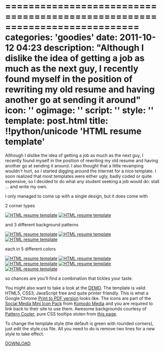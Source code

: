 ===========================================================================
categories: 'goodies'
date: 2011-10-12 04:23
description: "Although I dislike the idea of getting a job as much as the next guy, I recently found myself in the position of rewriting my old resume and having another go at sending it around"
icon: ''
ogimage: ''
script: ''
style: ''
template: post.html
title: !!python/unicode 'HTML resume template'
===========================================================================

Although I dislike the idea of getting a job as much as the next guy, I recently found myself in the position of rewriting my old resume and having another go at sending it around. I also thought that a little revamping wouldn't hurt, so I started digging around the internet for a nice template. I soon realized that most templates were either ugly, badly coded or quite expensive, so I decided to do what any student seeking a job would do: stall ... and write my own.

I only managed to come up with a single design, but it does come with

2 corner types

<div class="img-container">
  <a href="corners-01.png"><img src="corners-01.png" alt="HTML resume template"></a>
  <a href="corners-02.png"><img src="corners-02.png" alt="HTML resume template"></a>
</div>

and 3 different background patterns

<div class="img-container">
  <a href="background-01.png"><img src="background-01.png" alt="HTML resume template"></a>
  <a href="background-02.png"><img src="background-02.png" alt="HTML resume template"></a>
  <a href="background-03.png"><img src="background-03.png" alt="HTML resume template"></a>
</div>

each in 5 different colors

<div class="img-container">
  <a href="color-01.png"><img src="color-01.png" alt="HTML resume template"></a>
  <a href="color-02.png"><img src="color-02.png" alt="HTML resume template"></a>
  <a href="color-03.png"><img src="color-03.png" alt="HTML resume template"></a>
  <a href="color-04.png"><img src="color-04.png" alt="HTML resume template"></a>
  <a href="color-05.png"><img src="color-05.png" alt="HTML resume template"></a>
</div>

so chances are you'll find a combination that tickles your taste.

You might also want to take a look at the [DEMO](demo.html). The template is valid HTML5, CSS3, JavaScript free and quite printer friendly. This is what a Google Chrome [Print to PDF version](John%20Doe%20Resume.pdf) looks like.
The icons are part of the [Social Media Mini Icon Pack](http://www.komodomedia.com/blog/2008/12/social-media-mini-iconpack/) from [Komodo Media](http://www.komodomedia.com/) and you are required to link back to their site to use them. Awesome backgrounds courtesy of [Pattern Cooler](http://www.patterncooler.com/), pure CSS tooltips stolen from [this page](http://psacake.com/web/jl.asp).

To change the template style (the default is green with rounded corners), just edit the style.css file. All you need to do is remove two lines for a new style to take effect.

[DOWNLOAD](HTML%20Resume%20Template.zip)
